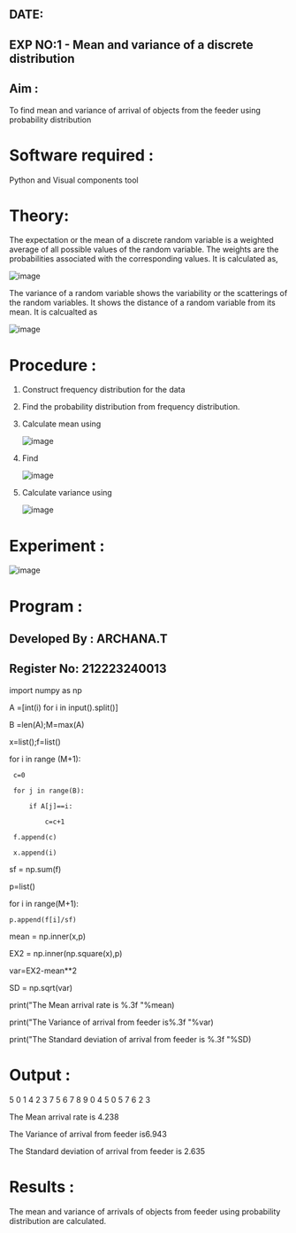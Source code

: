 ## DATE:
## EXP NO:1 - Mean and variance of a discrete  distribution


## Aim : 

To find mean and variance of arrival of objects from the feeder using probability distribution


# Software required :  

Python and Visual components tool

# Theory:

The expectation or the mean of a discrete random variable is a weighted average of all possible
values of the random variable. The weights are the probabilities associated with the corresponding values. 
It is calculated as,

![image](https://user-images.githubusercontent.com/103921593/192938463-e34177f4-f188-48a0-bda2-8f6d1d660ed2.png)

The variance of a random variable shows the variability or the scatterings of the random variables.
It shows the distance of a random variable from its mean. It is calcualted as

![image](https://user-images.githubusercontent.com/103921593/192938695-99fedc01-34d5-4d36-84df-5880e766ed0c.png)


# Procedure :

1. Construct frequency distribution for the data

2. Find the  probability distribution from frequency distribution.

3. Calculate mean using 
   
   ![image](https://user-images.githubusercontent.com/103921593/192940431-03b81777-c54d-4286-b4f4-82dfe7666b4c.png)

4. Find  
   
      ![image](https://user-images.githubusercontent.com/103921593/192940255-2d9dd746-6875-4a6d-877b-6da6cdb96ab1.png)

5.  Calculate variance using 
  
      ![image](https://user-images.githubusercontent.com/103921593/192942852-913550a9-fabe-4a55-b956-0487b18bbd97.png)


# Experiment :

![image](https://user-images.githubusercontent.com/103921593/229993174-5b67e57e-3e01-4ac4-9f83-410a932b22bf.png)

# Program :
## Developed By : ARCHANA.T
## Register No: 212223240013
import numpy as np 

A =[int(i) for i in input().split()]

B =len(A);M=max(A)

x=list();f=list()

for i in range (M+1):

     c=0
     
     for j in range(B):
     
         if A[j]==i:
         
             c=c+1
             
     f.append(c)
     
     x.append(i)
     
sf = np.sum(f)

p=list()

for i in range(M+1):

    p.append(f[i]/sf)
    
mean = np.inner(x,p)

EX2 = np.inner(np.square(x),p)

var=EX2-mean**2

SD = np.sqrt(var)

print("The Mean arrival rate is %.3f "%mean)

print("The Variance of arrival from feeder is%.3f "%var)

print("The Standard deviation of arrival from feeder is %.3f "%SD)




# Output : 
 5 0 1 4 2 3 7 5 6 7 8 9 0 4 5 0 5 7 6 2 3 
 
 The Mean arrival rate is 4.238 
 
 The Variance of arrival from feeder is6.943 
 
 The Standard deviation of arrival from feeder is 2.635
 

# Results :
The mean and variance of arrivals of objects from feeder using probability distribution are calculated.

